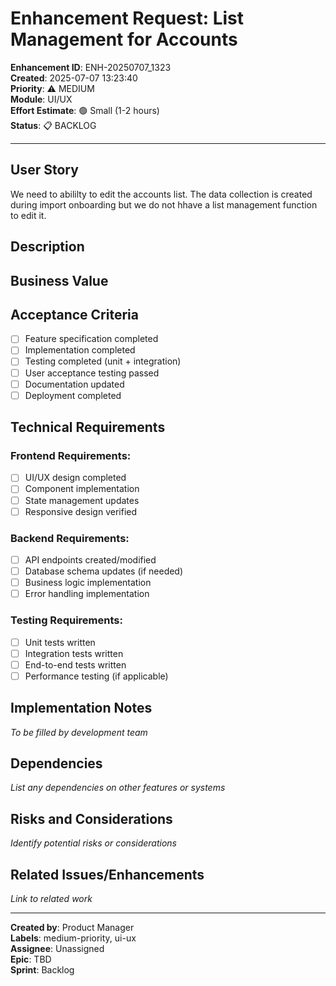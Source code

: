 # Enhancement Request: List Management for Accounts

**Enhancement ID**: ENH-20250707_1323  
**Created**: 2025-07-07 13:23:40  
**Priority**: ⚠️ MEDIUM  
**Module**: UI/UX  
**Effort Estimate**: 🟢 Small (1-2 hours)  
**Status**: 📋 BACKLOG  

---

## User Story

We need to abililty to edit the accounts list.  The data  collection is created during import onboarding but we do not hhave a list management function to edit it.

## Description



## Business Value



## Acceptance Criteria

- [ ] Feature specification completed
- [ ] Implementation completed
- [ ] Testing completed (unit + integration)
- [ ] User acceptance testing passed
- [ ] Documentation updated
- [ ] Deployment completed

## Technical Requirements

### Frontend Requirements:
- [ ] UI/UX design completed
- [ ] Component implementation
- [ ] State management updates
- [ ] Responsive design verified

### Backend Requirements:
- [ ] API endpoints created/modified
- [ ] Database schema updates (if needed)
- [ ] Business logic implementation
- [ ] Error handling implementation

### Testing Requirements:
- [ ] Unit tests written
- [ ] Integration tests written
- [ ] End-to-end tests written
- [ ] Performance testing (if applicable)

## Implementation Notes

*To be filled by development team*

## Dependencies

*List any dependencies on other features or systems*

## Risks and Considerations

*Identify potential risks or considerations*

## Related Issues/Enhancements

*Link to related work*

---

**Created by**: Product Manager  
**Labels**: medium-priority, ui-ux  
**Assignee**: Unassigned  
**Epic**: TBD  
**Sprint**: Backlog
